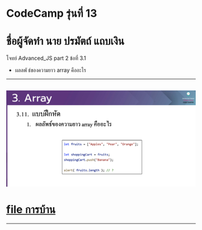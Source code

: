# CodeCamp รุ่นที่ 13

# **ชื่อผู้จัดทำ นาย ปรมัตถ์ แถบเงิน**

โจทย์ Advanced_JS part 2 ข้อที่ 3.1
- ผลลพั ธ์ของความยาว array คืออะไร
---
![picpra gob](pic3.1.png)
---
# [file การบ้าน](advancedJS31.js)
---